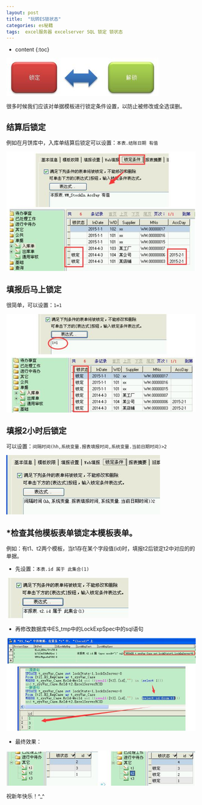 ```yaml
---
layout: post
title:  "玩转ES锁状态"
categories: es秘籍
tags:  excel服务器 excelserver SQL 锁定 锁状态 
---
```


* content
{:toc}

![](/img/ess8-1.jpg)

很多时候我们应该对单据模板进行锁定条件设置，以防止被修改或全选误删。

## 结算后锁定
例如在月饼库中，入库单结算后锁定可以设置：`本表.结账日期 有值`
 
![](/img/ess8-2.jpg)

## 填报后马上锁定
很简单，可以设置：`1=1`
 
![](/img/ess8-3.jpg)
 
## 填报2小时后锁定
可以设置：`间隔时间(hh,系统变量.报表填报时间,系统变量.当前日期时间)>2`
 
![](/img/ess8-4.jpg)

## *检查其他模板表单锁定本模板表单。
例如：有t1、t2两个模板，当t1存在某个字段值(id)时，填报t2后锁定t2中对应的的单据。

* 先设置：`本表.id 属于 此集合(1)`

![](/img/ess8-5.jpg)
 
* 再修改数据库中ES_tmp中的LockExpSpec中的sql语句

![](/img/ess8-6.jpg) 
 
* 最终效果：

![](/img/ess8-7.jpg)

祝新年快乐！^_^  
